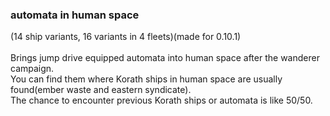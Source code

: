 ### automata in human space <br>
(14 ship variants, 16 variants in 4 fleets)(made for 0.10.1) <br>
<br>
Brings jump drive equipped automata into human space after the wanderer campaign. <br>
You can find them where Korath ships in human space are usually found(ember waste and eastern syndicate). <br>
The chance to encounter previous Korath ships or automata is like 50/50. <br>